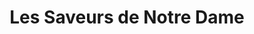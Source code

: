 ---
title: "Les Saveurs de Notre Dame"
url: /nimes/les-saveurs-de-notre-dame/
shop: Lebensmittel
---